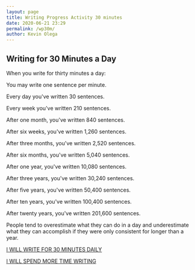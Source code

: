 ```yaml
--- 
layout: page
title: Writing Progress Activity 30 minutes
date: 2020-06-21 23:29
permalink: /wp30m/ 
author: Kevin Olega 
--- 
```

## Writing for 30 Minutes a Day

When you write for thirty minutes a day:

You may write one sentence per minute.

Every day you've written 30 sentences.

Every week you've written 210 sentences.

After one month, you've written 840 sentences.

After six weeks, you've written 1,260 sentences.

After three months, you've written 2,520 sentences.

After six months, you've written 5,040 sentences.

After one year, you've written 10,080 sentences.

After three years, you've written 30,240 sentences.

After five years, you've written 50,400 sentences.

After ten years, you've written 100,400 sentences.

After twenty years, you've written 201,600 sentences.

People tend to overestimate what they can do in a day and underestimate what they can accomplish if they were only consistent for longer than a year.

<a href="https://callcentertrainingtips.com/wphend/" class="button focus">I WILL WRITE FOR 30 MINUTES DAILY</a>

<a href="https://callcentertrainingtips.com/wph/" class="button focus">I WILL SPEND MORE TIME WRITING</a>